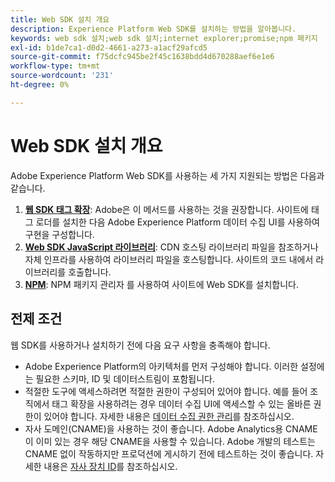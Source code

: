 ```yaml
---
title: Web SDK 설치 개요
description: Experience Platform Web SDK를 설치하는 방법을 알아봅니다.
keywords: web sdk 설치;web sdk 설치;internet explorer;promise;npm 패키지
exl-id: b1de7ca1-d0d2-4661-a273-a1acf29afcd5
source-git-commit: f75dcfc945be2f45c1638bdd4d670288aef6e1e6
workflow-type: tm+mt
source-wordcount: '231'
ht-degree: 0%

---
```


# Web SDK 설치 개요

Adobe Experience Platform Web SDK를 사용하는 세 가지 지원되는 방법은 다음과 같습니다.

1. **[웹 SDK 태그 확장](extension.md)**: Adobe은 이 메서드를 사용하는 것을 권장합니다. 사이트에 태그 로더를 설치한 다음 Adobe Experience Platform 데이터 수집 UI를 사용하여 구현을 구성합니다.
1. **[Web SDK JavaScript 라이브러리](library.md)**: CDN 호스팅 라이브러리 파일을 참조하거나 자체 인프라를 사용하여 라이브러리 파일을 호스팅합니다. 사이트의 코드 내에서 라이브러리를 호출합니다.
1. **[NPM](npm.md)**: NPM 패키지 관리자 를 사용하여 사이트에 Web SDK를 설치합니다.

## 전제 조건

웹 SDK를 사용하거나 설치하기 전에 다음 요구 사항을 충족해야 합니다.

* Adobe Experience Platform의 아키텍처를 먼저 구성해야 합니다. 이러한 설정에는 필요한 스키마, ID 및 데이터스트림이 포함됩니다.
* 적절한 도구에 액세스하려면 적절한 권한이 구성되어 있어야 합니다. 예를 들어 조직에서 태그 확장을 사용하려는 경우 데이터 수집 UI에 액세스할 수 있는 올바른 권한이 있어야 합니다. 자세한 내용은 [데이터 수집 권한 관리](https://experienceleague.adobe.com/docs/experience-platform/collection/permissions.html?lang=ko)를 참조하십시오.
* 자사 도메인(CNAME)을 사용하는 것이 좋습니다. Adobe Analytics용 CNAME이 이미 있는 경우 해당 CNAME을 사용할 수 있습니다. Adobe 개발의 테스트는 CNAME 없이 작동하지만 프로덕션에 게시하기 전에 테스트하는 것이 좋습니다. 자세한 내용은 [자사 장치 ID](../identity/first-party-device-ids.md)를 참조하십시오.

